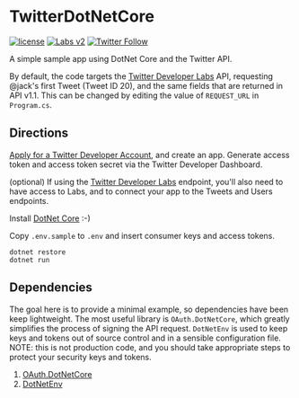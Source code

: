 # TwitterDotNetCore

[![license](https://img.shields.io/badge/License-Apache%202.0-green.svg)](https://github.com/andypiper/TwitterDotNetCore/blob/master/LICENSE) [![Labs v2](https://img.shields.io/static/v1?label=Twitter%20API&message=Developer%20Labs%20v2&color=794BC4&style=flat&logo=Twitter)](https://developer.twitter.com/en/docs/labs/overview/versioning) [![Twitter Follow](https://badgen.net/twitter/follow/andypiper)](https://twitter.com/intent/follow?screen_name=andypiper)

A simple sample app using DotNet Core and the Twitter API.

By default, the code targets the [Twitter Developer Labs](https://t.co/labs) API, requesting @jack's first Tweet (Tweet ID 20), and the same fields that are returned in API v1.1. This can be changed by editing the value of `REQUEST_URL` in `Program.cs`.

## Directions

[Apply for a Twitter Developer Account](https://t.co.apply-for-access), and create an app. Generate access token and access token secret via the Twitter Developer Dashboard.

(optional) If using the [Twitter Developer Labs](https://t.co/labs) endpoint, you'll also need to have access to Labs, and to connect your app to the Tweets and Users endpoints.

Install [DotNet Core](https://dotnet.microsoft.com/download) :-)

Copy `.env.sample` to `.env` and insert consumer keys and access tokens.

```shell
dotnet restore
dotnet run
```

## Dependencies

The goal here is to provide a minimal example, so dependencies have been keep lightweight. The most useful library is `OAuth.DotNetCore`, which greatly simplifies the process of signing the API request. `DotNetEnv` is used to keep keys and tokens out of source control and in a sensible configuration file. NOTE: this is not production code, and you should take appropriate steps to protect your security keys and tokens.

1. [OAuth.DotNetCore](https://github.com/rhargreaves/oauth-dotnetcore)
2. [DotNetEnv](https://github.com/tonerdo/dotnet-env)
